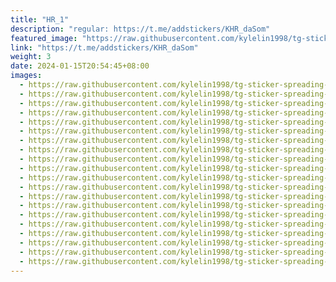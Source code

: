 ```yaml
---
title: "HR_1"
description: "regular: https://t.me/addstickers/KHR_daSom"
featured_image: "https://raw.githubusercontent.com/kylelin1998/tg-sticker-spreading-worldwide-images/main/img/f46a592f-e0d2-490c-bba9-ee532df352f7.jpg"
link: "https://t.me/addstickers/KHR_daSom"
weight: 3
date: 2024-01-15T20:54:45+08:00
images:
  - https://raw.githubusercontent.com/kylelin1998/tg-sticker-spreading-worldwide-images/main/img/f46a592f-e0d2-490c-bba9-ee532df352f7.jpg
  - https://raw.githubusercontent.com/kylelin1998/tg-sticker-spreading-worldwide-images/main/img/d811765e-a798-4681-becc-eced32962c2e.jpg
  - https://raw.githubusercontent.com/kylelin1998/tg-sticker-spreading-worldwide-images/main/img/85229de1-fbde-471c-8a7d-7cbf30151990.jpg
  - https://raw.githubusercontent.com/kylelin1998/tg-sticker-spreading-worldwide-images/main/img/aaf8757d-b9ac-433e-adaa-79a205fada54.jpg
  - https://raw.githubusercontent.com/kylelin1998/tg-sticker-spreading-worldwide-images/main/img/34e6ae53-d4b2-48d9-92c9-5e9fc4f0e40b.jpg
  - https://raw.githubusercontent.com/kylelin1998/tg-sticker-spreading-worldwide-images/main/img/b4ce5c89-dd88-43f8-90c6-35348e59f986.jpg
  - https://raw.githubusercontent.com/kylelin1998/tg-sticker-spreading-worldwide-images/main/img/45955b5b-efb8-4a94-a7a7-fd0304f245c0.jpg
  - https://raw.githubusercontent.com/kylelin1998/tg-sticker-spreading-worldwide-images/main/img/f8b50295-6259-40e8-b9f6-5d626752d31c.jpg
  - https://raw.githubusercontent.com/kylelin1998/tg-sticker-spreading-worldwide-images/main/img/95e68b58-6a8f-4dee-b4fb-09f538b8db1d.jpg
  - https://raw.githubusercontent.com/kylelin1998/tg-sticker-spreading-worldwide-images/main/img/f440953a-e696-4a54-943a-aeaff343b471.jpg
  - https://raw.githubusercontent.com/kylelin1998/tg-sticker-spreading-worldwide-images/main/img/504c6d2b-c068-4146-85d1-84ce3d26e6a0.jpg
  - https://raw.githubusercontent.com/kylelin1998/tg-sticker-spreading-worldwide-images/main/img/ad1fbcad-85d9-4cce-a505-48499956ec6d.jpg
  - https://raw.githubusercontent.com/kylelin1998/tg-sticker-spreading-worldwide-images/main/img/ef8830f4-b1c9-4728-8062-a393f70d6ad8.jpg
  - https://raw.githubusercontent.com/kylelin1998/tg-sticker-spreading-worldwide-images/main/img/600295ad-3dac-428b-8cff-c15e34242f36.jpg
  - https://raw.githubusercontent.com/kylelin1998/tg-sticker-spreading-worldwide-images/main/img/21b1d29b-cb15-4cae-a691-f8f03f97f3e3.jpg
  - https://raw.githubusercontent.com/kylelin1998/tg-sticker-spreading-worldwide-images/main/img/a60f8153-0873-496a-8384-8f7ce3c49395.jpg
  - https://raw.githubusercontent.com/kylelin1998/tg-sticker-spreading-worldwide-images/main/img/b6782127-ac9f-49fb-b6bb-27ca872c79c7.jpg
  - https://raw.githubusercontent.com/kylelin1998/tg-sticker-spreading-worldwide-images/main/img/ae1e4e07-f6b2-4a78-9d6a-60dec3395cd4.jpg
  - https://raw.githubusercontent.com/kylelin1998/tg-sticker-spreading-worldwide-images/main/img/75bb6eb9-17bc-42eb-b672-19b13ebaec18.jpg
  - https://raw.githubusercontent.com/kylelin1998/tg-sticker-spreading-worldwide-images/main/img/bde2e369-b5b1-4065-8b6b-1904bcfa3ca0.jpg
---
```

